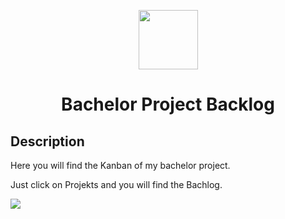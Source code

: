 <p align="center">
  <img src="https://user-images.githubusercontent.com/32516811/111670219-e145b780-8817-11eb-8340-bbca55bbf2c7.png" width="95" height="95" alt="">
</p>

<h1 align="center">Bachelor Project Backlog</h1>

## Description
Here you will find the Kanban of my bachelor project.

Just click on Projekts and you will find the Bachlog.

<a href="https://github.com/rennrennrenn/bachelor-backlog/issues" title="Open Issues"><img src="https://img.shields.io/github/issues/rennrennrenn/bachelor-backlog"></a>

